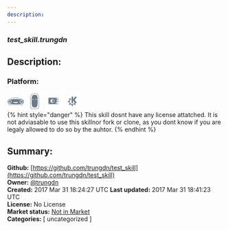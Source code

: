 ```yaml
---
description: 
---
```


### _test_skill.trungdn_  
## Description:  
  
  
  
### Platform:  
 ![Mark I](../.gitbook/assets/mark-1-icon.png)  ![Mark II](../.gitbook/assets/mark-2-icon.png)  ![Picroft](../.gitbook/assets/picroft-icon.png)  ![plasmoid](../.gitbook/assets/kde.png)   
{% hint style="danger" %}
This skill dosnt have any license attatched. It is not adviasable to use this skillnor fork or clone, as you dont know if you are legaly allowed to do so by the auhtor.
{% endhint %}
  
## Summary:  
**Github:** [https://github.com/trungdn/test_skill](https://github.com/trungdn/test_skill)  
**Owner:** [@trungdn](https://github.com/trungdn)  
**Created:** 2017 Mar 31 18:24:27 UTC  **Last updated:** 2017 Mar 31 18:41:23 UTC  
**License:** No License  
**Market status:** [Not in Market](https://market.mycroft.ai/skill/)  
**Categories:** [ uncategorized ]   
